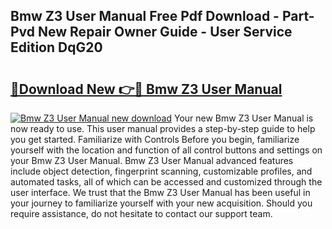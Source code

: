 ## Bmw Z3 User Manual Free Pdf Download - Part-Pvd New Repair Owner Guide - User Service Edition DqG20

# <h2><a href="http://cf17333.oget.top/?id=Bmw+Z3+User+Manual">🔗Download New 👉🔴 Bmw Z3 User Manual</a></h2>

[![Bmw Z3 User Manual new download](https://i.imgur.com/5g1atiW.png)](http://cf17333.oget.top/?id=Bmw+Z3+User+Manual)
Your new Bmw Z3 User Manual is now ready to use. This user manual provides a step-by-step guide to help you get started. Familiarize with Controls Before you begin, familiarize yourself with the location and function of all control buttons and settings on your Bmw Z3 User Manual. Bmw Z3 User Manual advanced features include object detection, fingerprint scanning, customizable profiles, and automated tasks, all of which can be accessed and customized through the user interface. We trust that the Bmw Z3 User Manual has been useful in your journey to familiarize yourself with your new acquisition. Should you require assistance, do not hesitate to contact our support team.
